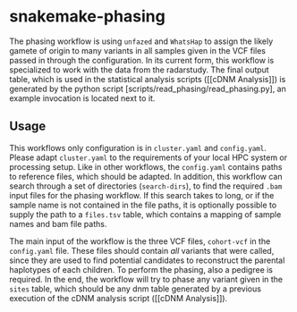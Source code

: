 # snakemake-phasing
The phasing workflow is using `unfazed` and `WhatsHap` to assign the likely gamete of origin to many variants in all samples given in the VCF files passed in through the configuration. In its current form, this workflow is specialized to work with the data from the radarstudy. The final output table, which is used in the statistical analysis scripts ([[cDNM Analysis]]) is generated by the python script [scripts/read_phasing/read_phasing.py], an example invocation is located next to it.

## Usage
This workflows only configuration is in `cluster.yaml` and `config.yaml`. Please adapt `cluster.yaml` to the requirements of your local HPC system or processing setup. Like in other workflows, the `config.yaml` contains paths to reference files, which should be adapted. In addition, this workflow can search through a set of directories (`search-dirs`), to find the required `.bam` input files for the phasing workflow. If this search takes to long, or if the sample name is not contained in the file paths, it is optionally possible to supply the path to a `files.tsv` table, which contains a mapping of sample names and bam file paths.

The main input of the workflow is the three VCF files, `cohort-vcf` in the `config.yaml` file. These files should contain _all_ variants that were called, since they are used to find potential candidates to reconstruct the parental haplotypes of each children. To perform the phasing, also a pedigree is required. In the end, the workflow will try to phase any variant given in the `sites` table, which should be any dnm table generated by a previous execution of the cDNM analysis script ([[cDNM Analysis]]).